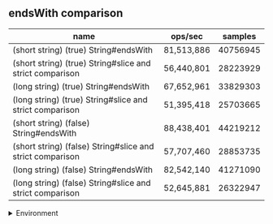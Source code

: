 ## endsWith comparison

|name|ops/sec|samples|
|-|-|-|
|(short string) (true) String#endsWith|81,513,886|40756945|
|(short string) (true) String#slice and strict comparison|56,440,801|28223929|
|(long string) (true) String#endsWith|67,652,961|33829303|
|(long string) (true) String#slice and strict comparison|51,395,418|25703665|
|(short string) (false) String#endsWith|88,438,401|44219212|
|(short string) (false) String#slice and strict comparison|57,707,460|28853735|
|(long string) (false) String#endsWith|82,542,140|41271090|
|(long string) (false) String#slice and strict comparison|52,645,881|26322947|


<details>
<summary>Environment</summary>

* __Machine:__ linux x64 | 4 vCPUs | 7.6GB Mem
* __Run:__ Wed Oct 15 2025 22:58:01 GMT+0000 (Coordinated Universal Time)
* __Node:__ `v24.9.0`
</details>

<!--
{"environment":{"platform":"linux","arch":"x64","cpus":4,"totalMemory":7.597843170166016},"benchmarks":[{"name":"(short string) (true) String#endsWith","samples":40756945,"opsSec":81513886.413389},{"name":"(short string) (true) String#slice and strict comparison","samples":28223929,"opsSec":56440801.883830085},{"name":"(long string) (true) String#endsWith","samples":33829303,"opsSec":67652961.30752034},{"name":"(long string) (true) String#slice and strict comparison","samples":25703665,"opsSec":51395418.80331982},{"name":"(short string) (false) String#endsWith","samples":44219212,"opsSec":88438401.35976924},{"name":"(short string) (false) String#slice and strict comparison","samples":28853735,"opsSec":57707460.30514667},{"name":"(long string) (false) String#endsWith","samples":41271090,"opsSec":82542140.54485682},{"name":"(long string) (false) String#slice and strict comparison","samples":26322947,"opsSec":52645881.25969673}]}-->
